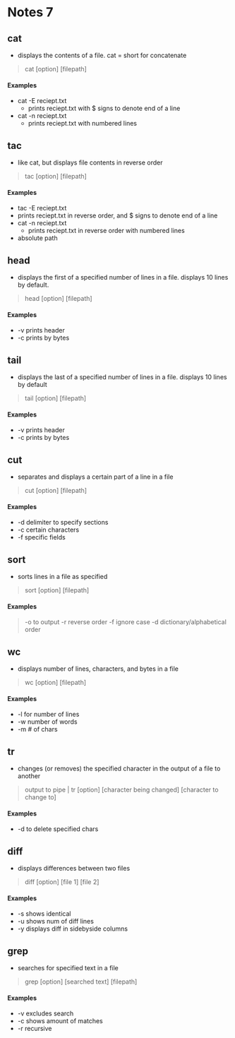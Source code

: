 # Notes 7
## cat
- displays the contents of a file. cat = short for concatenate
> cat [option] [filepath]
#### Examples
- cat -E reciept.txt
  - prints reciept.txt with $ signs to denote end of a line
- cat -n reciept.txt
  - prints reciept.txt with numbered lines

## tac
- like cat, but displays file contents in reverse order
> tac [option] [filepath]
#### Examples
  - tac -E reciept.txt
  - prints reciept.txt in reverse order, and  $ signs to denote end of a line
- cat -n reciept.txt
  - prints reciept.txt in reverse order with numbered lines
- absolute path

## head
- displays the first of a specified number of lines in a file. displays 10 lines by default.
> head [option] [filepath]
#### Examples
- -v prints header
- -c prints by bytes

## tail
- displays the last of a specified number of lines in a file. displays 10 lines by default
> tail [option] [filepath] 
#### Examples
- -v prints header
- -c prints by bytes

## cut
- separates and displays a certain part of a line in a file
> cut [option] [filepath]
#### Examples
- -d delimiter to specify sections
- -c certain characters
- -f specific fields

## sort
- sorts lines in a file as specified
> sort [option] [filepath]
#### Examples
> -o to output
> -r reverse order
> -f ignore case
> -d dictionary/alphabetical order

## wc
- displays number of lines, characters, and bytes in a file
> wc [option] [filepath]
#### Examples
- -l for number of lines
- -w number of words
- -m # of chars

## tr
- changes (or removes) the specified character in the output of a file to another
> output to pipe | tr [option] [character being changed] [character to change to]
#### Examples
- -d to delete specified chars

## diff
- displays differences between two files
> diff [option] [file 1] [file 2]
#### Examples
- -s shows identical
- -u shows num of diff lines
- -y displays diff in sidebyside columns

## grep
- searches for specified text in a file
> grep [option] [searched text] [filepath]
#### Examples
- -v excludes search
- -c shows amount of matches
- -r recursive

